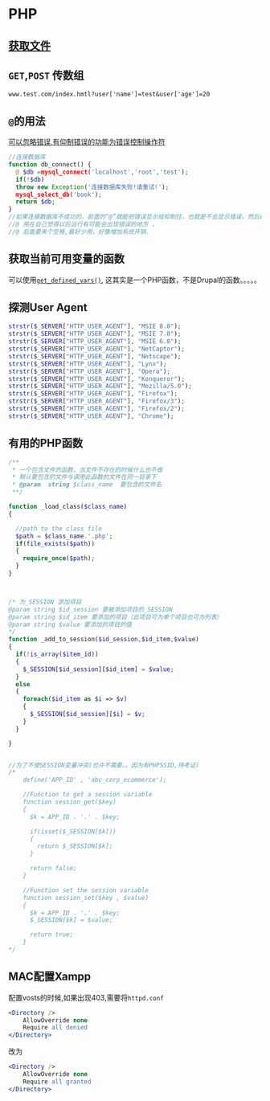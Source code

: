 # PHP

## [获取文件](http://www.ibm.com/developerworks/cn/opensource/os-php-readfiles)

## `GET`,`POST` 传数组

`www.test.com/index.hmtl?user['name']=test&user['age']=20`

## `@`的用法

[可以忽略错误,有仰制错误的功能为错误控制操作符](http://www.jb51.net/article/19084.htm)

```php
//连接数据库
function db_connect() {
  @ $db =mysql_connect('localhost','root','test');
  if(!$db)
  throw new Exception('连接数据库失败!请重试!');
  mysql_select_db('book');
  return $db;
}
//如果连接数据库不成功的，前面的“@”就能把错误显示给抑制住，也就是不会显示错误，然后再抛出异常，显示自己定义的异常处理，添加这个只是为了让浏览者不看到，不友好的页面，并不能抑制住错误，只能抑制显示错误 .
//@ 用在自己觉得以后运行有可能会出现错误的地方 ，
//@ 后面要来个空格,最好少用，好像增加系统开销.
```

## 获取当前可用变量的函数

可以使用[`get_defined_vars()`](http://php.net/manual/en/function.get-defined-vars.php), 这其实是一个PHP函数，不是Drupal的函数。。。。。

## 探测User Agent

```php
strstr($_SERVER["HTTP_USER_AGENT"], "MSIE 8.0");
strstr($_SERVER["HTTP_USER_AGENT"], "MSIE 7.0");
strstr($_SERVER["HTTP_USER_AGENT"], "MSIE 6.0");
strstr($_SERVER["HTTP_USER_AGENT"], "NetCaptor");
strstr($_SERVER["HTTP_USER_AGENT"], "Netscape");
strstr($_SERVER["HTTP_USER_AGENT"], "Lynx");
strstr($_SERVER["HTTP_USER_AGENT"], "Opera");
strstr($_SERVER["HTTP_USER_AGENT"], "Konqueror");
strstr($_SERVER["HTTP_USER_AGENT"], "Mozilla/5.0");
strstr($_SERVER["HTTP_USER_AGENT"], "Firefox");
strstr($_SERVER["HTTP_USER_AGENT"], "Firefox/3");
strstr($_SERVER["HTTP_USER_AGENT"], "Firefox/2");
strstr($_SERVER["HTTP_USER_AGENT"], "Chrome");
```

## 有用的PHP函数

```php
/**
 * 一个包含文件的函数，当文件不存在的时候什么也不做
 * 默认要包含的文件与调用此函数的文件在同一目录下
 * @param  string $class_name  要包含的文件名
 **/

function _load_class($class_name)
{

  //path to the class file
  $path = $class_name.'.php';
  if(file_exists($path))
  {
    require_once($path);
  }
}



/* 为_SESSION 添加项目
@param string $id_session 要被添加项目的_SESSION
@param string $id_item 要添加的项目（此项目可为单个项目也可为列表）
@param string $value 要添加的项目的值
*/
function _add_to_session($id_session,$id_item,$value)
{
  if(!is_array($item_id))
  {
    $_SESSION[$id_session][$id_item] = $value;
  }
  else
  {
    foreach($id_item as $i => $v)
    {
      $_SESSION[$id_session][$i] = $v;
    }
  }

}


//为了不使SESSION变量冲突(也许不需要。。因为有PHPSSID,待考证)
/*
    define('APP_ID' , 'abc_corp_ecommerce');

    //Function to get a session variable
    function session_get($key)
    {
      $k = APP_ID . '.' . $key;

      if(isset($_SESSION[$k]))
      {
        return $_SESSION[$k];
      }

      return false;
    }

    //Function set the session variable
    function session_set($key , $value)
    {
      $k = APP_ID . '.' . $key;
      $_SESSION[$k] = $value;

      return true;
    }
*/
```

## MAC配置Xampp

配置vosts的时候,如果出现403,需要将`httpd.conf`

```apache
<Directory />
    AllowOverride none
    Require all denied
</Directory>
```

改为

```apache
<Directory />
    AllowOverride none
    Require all granted
</Directory>
```
